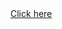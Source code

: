 
<html>
<title>
  Mycodes
  </title>
  <body>
    <a href="Nhome.html"> Click here </a>
    </body>
  </html>
